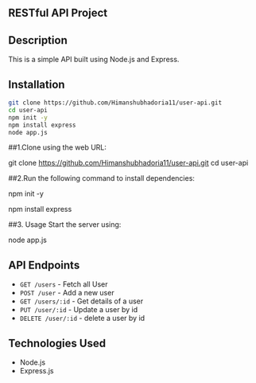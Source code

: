 ## RESTful API Project

## Description
This is a simple API built using Node.js and Express.

## Installation

`````bash
git clone https://github.com/Himanshubhadoria11/user-api.git
cd user-api
npm init -y
npm install express
node app.js
````````````


##1.Clone using the web URL:

git clone https://github.com/Himanshubhadoria11/user-api.git
cd user-api

##2.Run the following command to install dependencies:

npm init -y

npm install express

##3. Usage
Start the server using:

node app.js



## API Endpoints
- `GET /users` - Fetch all User
- `POST /user` - Add a new user
- `GET /users/:id` - Get details of a user
- `PUT /user/:id` - Update a user by id
- `DELETE /user/:id` - delete a user by id

## Technologies Used
- Node.js
- Express.js



